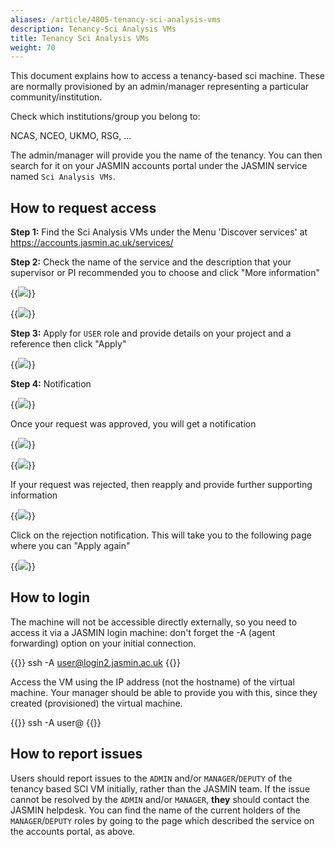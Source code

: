 ```yaml
---
aliases: /article/4805-tenancy-sci-analysis-vms
description: Tenancy-Sci Analysis VMs
title: Tenancy Sci Analysis VMs
weight: 70
---
```


This document explains how to access a tenancy-based sci machine. These are 
normally provisioned by an admin/manager representing a particular community/institution.

Check which institutions/group you belong to:

NCAS, NCEO, UKMO, RSG, ...

The admin/manager will provide you the name of the tenancy.
You can then search for it on your JASMIN accounts portal under the JASMIN
service named `Sci Analysis VMs`.

## How to request access

**Step 1:** Find the Sci Analysis VMs under the Menu 'Discover services' at https://accounts.jasmin.ac.uk/services/

**Step 2:** Check the name of the service and the description that your supervisor
or PI recommended you to choose and click "More information"

{{<image src="img/docs/tenancy-sci-analysis-vms/file-EUW05EGJj3.png" caption="Locate the correct service" >}}

{{<image src="img/docs/tenancy-sci-analysis-vms/file-pyW8yyQboJ.png" caption="Click +Apply" >}}

**Step 3:** Apply for `USER` role and provide details on your project and a
reference then click "Apply"

{{<image src="img/docs/tenancy-sci-analysis-vms/file-QyGyIDjEcM.png" caption="Apply for USER role" >}}

**Step 4:** Notification

{{<image src="img/docs/tenancy-sci-analysis-vms/file-pY8gr70WNK.png" caption="Status PENDING" >}}

Once your request was approved, you will get a notification

{{<image src="img/docs/tenancy-sci-analysis-vms/file-j2xhRrluyc.png" caption="Notification" >}}

{{<image src="img/docs/tenancy-sci-analysis-vms/file-BLPGdEfAD5.png" caption="Status updated to ACTIVE" >}}

If your request was rejected, then reapply and provide further supporting
information

{{<image src="img/docs/tenancy-sci-analysis-vms/file-un7XlTQ5JU.png" caption="Rejected: further info requested" >}}

Click on the rejection notification. This will take you to the following page
where you can "Apply again"

{{<image src="img/docs/tenancy-sci-analysis-vms/file-jtLIeTwWez.png" caption="Request for further detail" >}}

## How to login

The machine will not be accessible directly externally, so you need to access it via a JASMIN login machine: don't forget the -A (agent forwarding) option on your initial connection.

{{<command user="localuser" host="localhost">}}
ssh -A user@login2.jasmin.ac.uk
{{</command>}}

Access the VM using the IP address (not the hostname) of the virtual machine. Your manager should be able
to provide you with this, since they created (provisioned) the virtual machine.

{{<command user="user" host="login2.jasmin.ac.uk">}}
ssh -A user@<IP-ADDRESS-OF-VM>
{{</command>}}

## How to report issues

Users should report issues to the `ADMIN` and/or `MANAGER`/`DEPUTY` of the
tenancy based SCI VM initially, rather than the JASMIN team. If the issue cannot be
resolved by the `ADMIN` and/or `MANAGER`, **they** should contact the JASMIN helpdesk. You can find the name of the current holders of the `MANAGER`/`DEPUTY` roles by going to the page which described the service on the accounts portal, as above.
